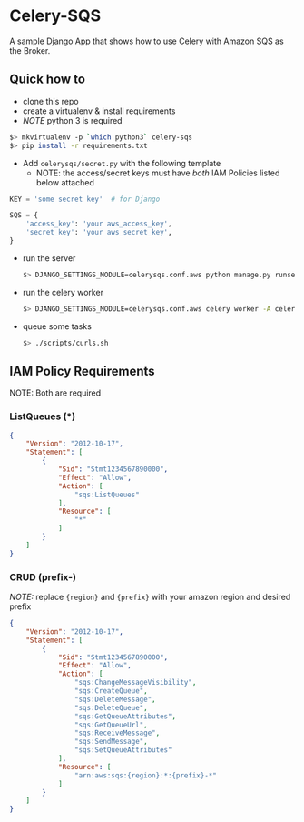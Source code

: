 # Celery-SQS

A sample Django App that shows how to use Celery with Amazon SQS as the Broker.

## Quick how to

* clone this repo
* create a virtualenv & install requirements
* *NOTE* python 3 is required

```sh
$> mkvirtualenv -p `which python3` celery-sqs
$> pip install -r requirements.txt
```

* Add `celerysqs/secret.py` with the following template
  * NOTE: the access/secret keys must have _both_ IAM Policies listed below attached

```python
KEY = 'some secret key'  # for Django

SQS = {
    'access_key': 'your aws_access_key',
    'secret_key': 'your aws_secret_key',
}
```

* run the server

    ```sh
    $> DJANGO_SETTINGS_MODULE=celerysqs.conf.aws python manage.py runserver
    ```

* run the celery worker

    ```sh
    $> DJANGO_SETTINGS_MODULE=celerysqs.conf.aws celery worker -A celerysqs --concurrency=1 -l info
    ```

* queue some tasks

    ```sh
    $> ./scripts/curls.sh
    ```

## IAM Policy Requirements

NOTE: Both are required

### ListQueues (*)

```json
{
    "Version": "2012-10-17",
    "Statement": [
        {
            "Sid": "Stmt1234567890000",
            "Effect": "Allow",
            "Action": [
                "sqs:ListQueues"
            ],
            "Resource": [
                "*"
            ]
        }
    ]
}
```

### CRUD (prefix-)

*NOTE:* replace `{region}` and `{prefix}` with your amazon region and desired prefix

```json
{
    "Version": "2012-10-17",
    "Statement": [
        {
            "Sid": "Stmt1234567890000",
            "Effect": "Allow",
            "Action": [
                "sqs:ChangeMessageVisibility",
                "sqs:CreateQueue",
                "sqs:DeleteMessage",
                "sqs:DeleteQueue",
                "sqs:GetQueueAttributes",
                "sqs:GetQueueUrl",
                "sqs:ReceiveMessage",
                "sqs:SendMessage",
                "sqs:SetQueueAttributes"
            ],
            "Resource": [
                "arn:aws:sqs:{region}:*:{prefix}-*"
            ]
        }
    ]
}
```

